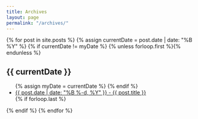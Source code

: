 ```yaml
---
title: Archives
layout: page
permalink: "/archives/"
---
```


<section class="archive-post-list">

   {% for post in site.posts %}
       {% assign currentDate = post.date | date: "%B %Y" %}
       {% if currentDate != myDate %}
           {% unless forloop.first %}</ul>{% endunless %}
           <h1>{{ currentDate }}</h1>
           <ul>
           {% assign myDate = currentDate %}
       {% endif %}
       <li><a href="{{ post.url }}"><span>{{ post.date | date: "%B %-d, %Y" }}</span> - {{ post.title }}</a></li>
       {% if forloop.last %}</ul>{% endif %}
   {% endfor %}

</section>